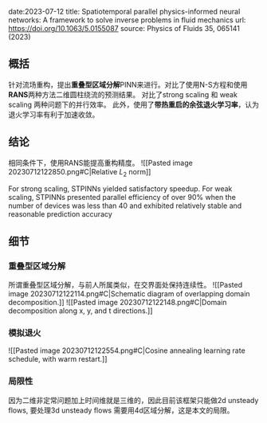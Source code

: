 date:2023-07-12
title: Spatiotemporal parallel physics-informed neural networks: A framework to solve inverse problems in fluid mechanics
url: https://doi.org/10.1063/5.0155087
source: Physics of Fluids 35, 065141 (2023)

## 概括
针对流场重构，提出**重叠型区域分解**PINN来进行。对比了使用N-S方程和使用**RANS**两种方法二维圆柱绕流的预测结果。
对比了strong scaling 和 weak scaling 两种问题下的并行效率。
此外，使用了**带热重启的余弦退火学习率**，认为退火学习率有利于加速收敛。
## 结论
相同条件下，使用RANS能提高重构精度。
![[Pasted image 20230712122850.png#C|Relative $L_{2}$ norm]]

For strong scaling, STPINNs yielded satisfactory speedup. For weak scaling, STPINNs presented parallel efficiency of over 90% when the number of devices was less than 40 and exhibited relatively stable and reasonable prediction accuracy
## 细节
### 重叠型区域分解
所谓重叠型区域分解，与前人所属类似，在交界面处保持连续性。
![[Pasted image 20230712122114.png#C|Schematic diagram of overlapping domain decomposition.]]
![[Pasted image 20230712122148.png#C|Domain decomposition along x, y, and t directions.]]
### 模拟退火
![[Pasted image 20230712122554.png#C|Cosine annealing learning rate schedule, with warm restart.]]
### 局限性
因为二维非定常问题加上时间维就是三维的，因此目前该框架只能做2d unsteady flows, 要处理3d unsteady flows 需要用4d区域分解，这是本文的局限。
